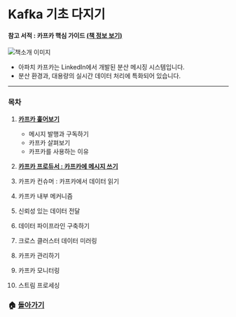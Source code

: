 # Kafka 기초 다지기

#### 참고 서적 : 카프카 핵심 가이드 [(책 정보 보기)](https://book.naver.com/bookdb/book_detail.nhn?bid=14093855)

![책소개 이미지](https://blogfiles.pstatic.net/MjAxODEyMjhfMTQg/MDAxNTQ1OTM5NTc0MjM1.lyhES1P4ku6xkSfqADeJmIKvGGvFB02tpSFJDIl8Xcog.rhAmyr6QAtQywjrRddknRdjmGl_eml4EI5_zQa7fLrEg.JPEG.3457soso/%EC%8A%A4%ED%81%AC%EB%A6%B0%EC%83%B7_2018-12-28_04-37-10.png)

- 아파치 카프카는 LinkedIn에서 개발된 분산 메시징 시스템입니다.
- 분산 환경과, 대용량의 실시간 데이터 처리에 특화되어 있습니다.

  

***

### 목차

1. [**카프카 훑어보기**](https://github.com/3457soso/TIL/blob/master/Kafka/01_Introduction.md)

   - 메시지 발행과 구독하기
   - 카프카 살펴보기
   - 카프카를 사용하는 이유

   

2. [**카프카 프로듀서 : 카프카에 메시지 쓰기**](https://github.com/3457soso/TIL/blob/master/Kafka/02_producer.md)

3. 카프카 컨슈머 : 카프카에서 데이터 읽기

4. 카프카 내부 메커니즘

5. 신뢰성 있는 데이터 전달

6. 데이터 파이프라인 구축하기

7. 크로스 클러스터 데이터 미러링

8. 카프카 관리하기

9. 카프카 모니터링

10. 스트림 프로세싱

### :house: [**돌아가기**](https://github.com/3457soso/TIL)
